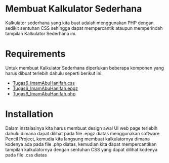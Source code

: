 # Membuat Kalkulator Sederhana
Kalkulator sederhana yang kita buat adalah menggunakan PHP dengan sedikit sentuhan CSS sehingga dapat mempercantik ataupun memperindah tampilan Kalkulator Sederhana ini.

# Requirements
Untuk membuat Kalkulator Sederhana diperlukan beberapa komponen yang harus dibuat terlebih dahulu seperti berikut ini:
- [Tugas6_ImamAbuHanifah.css](https://github.com/hanifkesatu/Tugas6---Imam-Abu-Hanifah/blob/hanifkesatu-patch-1/Tugas6_ImamAbuHanifah.css)
- [Tugas6_ImamAbuHanifah.epgz](https://github.com/hanifkesatu/Tugas6---Imam-Abu-Hanifah/blob/hanifkesatu-patch-1/Tugas6_ImamAbuHanifah.epgz)
- [Tugas6_ImamAbuHanifah.php](https://github.com/hanifkesatu/Tugas6---Imam-Abu-Hanifah/blob/hanifkesatu-patch-1/Tugas6_ImamAbuHanifah.php)

# Installation
Dalam instalasinya kita harus membuat design awal UI web page terlebih dahulu dimana dapat dilihat pada file .epgz diatas menggunakan software Pencil Project, kemudia kita langsung membuat kalkulatornya dimana kodenya ada pada file .php diatas, kemudian kita dapat mempercantikan tampilan kalkulatornya dengan sentuhan CSS yang dapat dilihat kodenya pada file .css diatas
